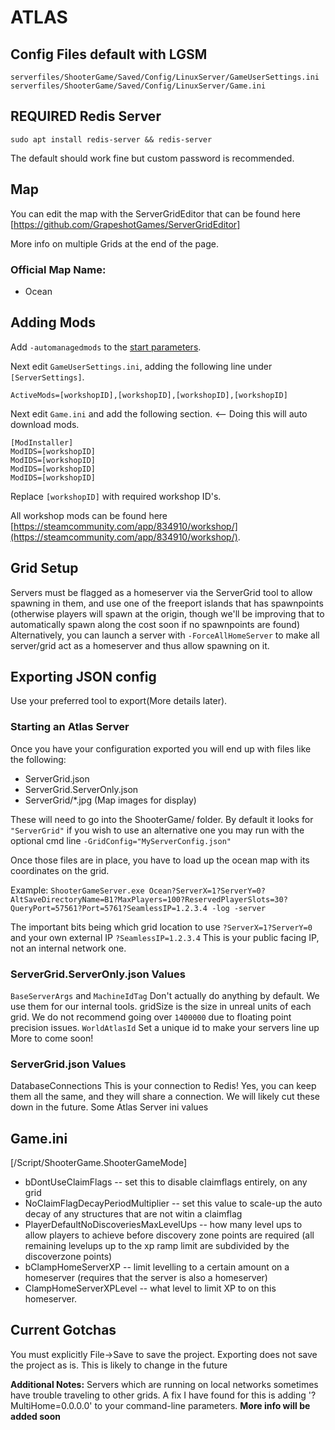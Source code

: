 # ATLAS

## Config Files default with LGSM

```text
serverfiles/ShooterGame/Saved/Config/LinuxServer/GameUserSettings.ini
serverfiles/ShooterGame/Saved/Config/LinuxServer/Game.ini
```

## REQUIRED Redis Server

```text
sudo apt install redis-server && redis-server
```
The default should work fine but custom password is recommended.

## Map

You can edit the map with the ServerGridEditor that can be found here [https://github.com/GrapeshotGames/ServerGridEditor]

More info on multiple Grids at the end of the page.

### Official Map Name:

* Ocean

## Adding Mods

Add `-automanagedmods` to the [start parameters](../configuration/start-parameters.md).

Next edit `GameUserSettings.ini`, adding the following line under `[ServerSettings]`.

```text
ActiveMods=[workshopID],[workshopID],[workshopID],[workshopID]
```

Next edit `Game.ini` and add the following section. &lt;-- Doing this will auto download mods.

```text
[ModInstaller]
ModIDS=[workshopID]
ModIDS=[workshopID]
ModIDS=[workshopID]
ModIDS=[workshopID]
```

Replace `[workshopID]` with required workshop ID's.

All workshop mods can be found here [https://steamcommunity.com/app/834910/workshop/](https://steamcommunity.com/app/834910/workshop/).

## Grid Setup

Servers must be flagged as a homeserver via the ServerGrid tool to allow spawning in them, and use one of the freeport islands that has spawnpoints (otherwise players will spawn at the origin, though we'll be improving that to automatically spawn along the cost soon if no spawnpoints are found) Alternatively, you can launch a server with ```-ForceAllHomeServer``` to make all server/grid act as a homeserver and thus allow spawning on it.

## Exporting JSON config

Use your preferred tool to export(More details later).

### Starting an Atlas Server

Once you have your configuration exported you will end up with files like the following:

* ServerGrid.json
* ServerGrid.ServerOnly.json
* ServerGrid/*.jpg (Map images for display)

These will need to go into the ShooterGame/ folder. By default it looks for ```"ServerGrid"``` if you wish to use an alternative one you may run with the optional cmd line ```-GridConfig="MyServerConfig.json"```

Once those files are in place, you have to load up the ocean map with its coordinates on the grid.

Example: ```ShooterGameServer.exe Ocean?ServerX=1?ServerY=0?AltSaveDirectoryName=B1?MaxPlayers=100?ReservedPlayerSlots=30?QueryPort=57561?Port=5761?SeamlessIP=1.2.3.4 -log -server```

The important bits being which grid location to use ```?ServerX=1?ServerY=0``` and your own external IP ```?SeamlessIP=1.2.3.4``` This is your public facing IP, not an internal network one.

### ServerGrid.ServerOnly.json Values

```BaseServerArgs``` and ```MachineIdTag``` Don't actually do anything by default. We use them for our internal tools.
gridSize is the size in unreal units of each grid. We do not recommend going over ```1400000``` due to floating point precision issues.
```WorldAtlasId``` Set a unique id to make your servers line up
More to come soon!

### ServerGrid.json Values

DatabaseConnections This is your connection to Redis! Yes, you can keep them all the same, and they will share a connection. We will likely cut these down in the future.
Some Atlas Server ini values

## Game.ini

[/Script/ShooterGame.ShooterGameMode]

* bDontUseClaimFlags -- set this to disable claimflags entirely, on any grid
* NoClaimFlagDecayPeriodMultiplier -- set this value to scale-up the auto decay of any structures that are not witin a claimflag
* PlayerDefaultNoDiscoveriesMaxLevelUps -- how many level ups to allow players to achieve before discovery zone points are required (all remaining levelups up to the xp ramp limit are subdivided by the discoverzone points)
* bClampHomeServerXP -- limit levelling to a certain amount on a homeserver (requires that the server is also a homeserver)
* ClampHomeServerXPLevel -- what level to limit XP to on this homeserver.

## Current Gotchas

You must explicitly File->Save to save the project. Exporting does not save the project as is. This is likely to change in the future

**Additional Notes:** Servers which are running on local networks sometimes have trouble traveling to other grids. A fix I have found for this is adding '?MultiHome=0.0.0.0' to your command-line parameters.
**More info will be added soon**
